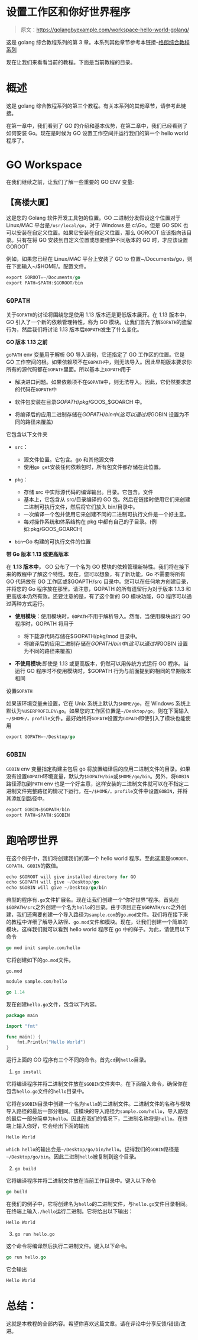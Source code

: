 # 设置工作区和你好世界程序

> 原文：<https://golangbyexample.com/workspace-hello-world-golang/>

这是 golang 综合教程系列的第 3 章。本系列其他章节参考本链接–[格朗综合教程系列](https://golangbyexample.com/golang-comprehensive-tutorial/)


现在让我们来看看当前的教程。下面是当前教程的目录。

# **概述**

这是 golang 综合教程系列的第三个教程。有关本系列的其他章节，请参考此链接。

在第一章中，我们看到了 GO 的介绍和基本优势，在第二章中，我们已经看到了如何安装 Go。现在是时候为 GO 设置工作空间并运行我们的第一个 hello world 程序了。

# **GO Workspace**

在我们继续之前，让我们了解一些重要的 GO ENV 变量:

## **【高楼大厦】**

这是您的 Golang 软件开发工具包的位置。GO 二进制分发假设这个位置对于 Linux/MAC 平台是`/usr/local/go`，对于 Windows 是 c:\Go。但是 GO SDK 也可以安装在自定义位置。如果它安装在自定义位置，那么 GOROOT 应该指向该目录。只有在将 GO 安装到自定义位置或想要维护不同版本的 GO 时，才应该设置 GOROOT

例如，如果您已经在 Linux/MAC 平台上安装了 GO to 位置~/Documents/go，则在下面输入~/$HOME/。配置文件。

```go
export GOROOT=~/Documents/go
export PATH=$PATH:$GOROOT/bin
```

## `GOPATH`

关于`GOPATH`的讨论将围绕您是使用 1.13 版本还是更低版本展开。在 1.13 版本中，GO 引入了一个新的依赖管理特性，称为 GO 模块。让我们首先了解`GOPATH`的遗留行为，然后我们将讨论 1.13 版本后`GOPATH`发生了什么变化。

**GO 版本 1.13 之前**

`goPATH` env 变量用于解析 GO 导入语句，它还指定了 GO 工作区的位置。它是 GO 工作空间的根。如果依赖项不在`GOPATH`中，则无法导入。因此早期版本要求你所有的源代码都在`GOPATH`里面。所以基本上`GOPATH`用于

*   解决进口问题。如果依赖项不在`GOPATH`中，则无法导入。因此，它仍然要求您的代码在`GOPATH`中

*   软件包安装在目录$GOPATH/pkg/$GOOS_$GOARCH 中。

*   将编译后的应用二进制存储在$GOPATH/bin 中(这可以通过将$GOBIN 设置为不同的路径来覆盖)

它包含以下文件夹

*   `src`：
    *   源文件位置。它包含。go 和其他源文件
    *   使用`go get`安装任何依赖包时，所有包文件都存储在此位置。

*   `pkg`：
    *   存储 src 中实际源代码的编译输出。目录。它包含。文件
    *   基本上，它包含从 src/目录编译的 GO 包。然后在链接时使用它们来创建二进制可执行文件，然后将它们放入 bin/目录中。
    *   一次编译一个包并使用它来创建不同的二进制可执行文件是一个好主意。
    *   每对操作系统和体系结构在 pkg 中都有自己的子目录。(例如:pkg/GOOS_GOARCH)

*   `bin`–Go 构建的可执行文件的位置

**带 Go 版本 1.13 或更高版本**

在 **1.13 版本中，** GO 公布了一个名为 GO 模块的依赖管理新特性。我们将在接下来的教程中了解这个特性。现在，您可以想象，有了新功能，Go 不需要将所有 GO 代码放在 GO 工作区或$GOAPTH/src 目录中。您可以在任何地方创建目录，并将您的 Go 程序放在那里。请注意，GOPATH 的所有遗留行为对于版本 1.1.3 和更高版本仍然有效。还要注意的是，有了这个新的 GO 模块功能，GO 程序可以通过两种方式运行。

*   **使用模块**：使用模块时，`GOPATH`不用于解析导入。然而，当使用模块运行 GO 程序时，GOPATH 将用于
    *   将下载源代码存储在$GOPATH/pkg/mod 目录中。
    *   将编译后的应用二进制存储在$GOPATH/bin 中(这可以通过将$GOBIN 设置为不同的路径来覆盖)

*   **不使用模块**:即使是 1.13 或更高版本，仍然可以用传统方式运行 GO 程序。当运行 GO 程序时不使用模块时，$GOPATH 行为与前面提到的相同的早期版本相同

设置`GOPATH`

如果该环境变量未设置，它在 Unix 系统上默认为`$HOME/go`，在 Windows 系统上默认为`%USERPROFILE%\go`。如果您的工作区位置是`~/Desktop/go`，则在下面输入`~/$HOME/。profile`文件。最好始终将`GOPATH`设置为`GOPATH`即使引入了模块也能使用

```go
export GOPATH=~/Desktop/go
```

## `GOBIN`

`GOBIN` env 变量指定构建主包后 go 将放置编译后的应用二进制文件的目录。如果没有设置`GOPATH`环境变量，默认为`$GOPATH/bin`或`$HOME/go/bin`。另外，将`GOBIN`路径添加到`PATH` env 也是一个好主意，这样安装的二进制文件就可以在不指定二进制文件完整路径的情况下运行。在`~/$HOME/。profile`文件中设置`GOBIN`，并将其添加到路径中。

```go
export GOBIN=$GOPATH/bin
export PATH=$PATH:$GOBIN
```

# **跑哈啰世界**

在这个例子中，我们将创建我们的第一个 hello world 程序。至此这里是`GOROOT`、`GOPATH`、`GOBIN`的数值。

```go
echo $GOROOT will give installed directory for GO
echo $GOPATH will give ~/Desktop/go
echo $GOBIN will give ~/Desktop/go/bin
```

典型的程序有`.go`文件扩展名。现在让我们创建一个“你好世界”程序。首先在`$GOPATH/src`之外创建一个名为`hello`的目录。由于项目正在`$GOPATH/src`之外创建，我们还需要创建一个导入路径为`sample.com`的`go.mod`文件。我们将在接下来的教程中详细了解导入路径、`go.mod`文件和模块。现在，让我们创建一个简单的模块，这样我们就可以看到 hello world 程序在 go 中的样子。为此，请使用以下命令

```go
go mod init sample.com/hello
```

它将创建如下的`go.mod`文件。

`go.mod`

```go
module sample.com/hello

go 1.14
```

现在创建`hello.go`文件，包含以下内容。

```go
package main

import "fmt"

func main() {
    fmt.Println("Hello World")
}
```

运行上面的 GO 程序有三个不同的命令。首先`cd`到`hello`目录。

1.  `go install`

它将编译程序并将二进制文件放在`$GOBIN`文件夹中。在下面输入命令，确保你在包含`hello.go`文件的`hello`目录中。

它将在`$GOBIN`目录中创建一个名为`hello`的二进制文件。二进制文件的名称与模块导入路径的最后一部分相同。该模块的导入路径为`sample.com/hello`，导入路径的最后一部分简单为`hello`。因此在我们的情况下，二进制名称将是`hello`。在终端上输入你好，它会给出下面的输出

```go
Hello World
```

`which hello`的输出会是`~/Desktop/go/bin/hello`。记得我们的`GOBIN`路径是`~/Desktop/go/bin`。因此二进制`hello`被复制到这个目录。

2.  `go build`

它将编译程序并将二进制文件放在当前工作目录中。键入以下命令

```go
go build
```

在我们的例子中，它将创建名为`hello`的二进制文件，与`hello.go`文件目录相同。在终端上输入`./hello`运行二进制。它将给出以下输出：

```go
Hello World
```

3.  `go run hello.go `

这个命令将编译然后执行二进制文件。键入以下命令。

```go
go run hello.go 
```

它会输出

```go
Hello World
```

# **总结**：

这就是本教程的全部内容。希望你喜欢这篇文章。请在评论中分享反馈/错误/改进。
